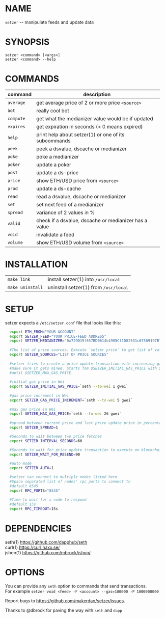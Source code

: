 # NAME
   `setzer` -- manipulate feeds and update data

# SYNOPSIS
   `setzer <command> [<args>]`  
   `setzer <command> --help`

# COMMANDS

  | command    |      description                                           |
  |------------|------------------------------------------------------------|
  |`average`   |      get average price of 2 or more price `<source>`       |
  |`bot`       |      really cool bot                                       |
  |`compute`   |      get what the medianizer value would be if updated     |
  |`expires`   |      get expiration in seconds (< 0 means expired)         |
  |`help`      |      print help about setzer(1) or one of its subcommands  |
  |`peek`      |      peek a dsvalue, dscache or medianizer                 |
  |`poke`      |      poke a medianizer                                     |
  |`poker`     |      update a poker                                        |
  |`post`      |      update a ds-price                                     |
  |`price`     |      show ETH/USD price from `<source>`                    |
  |`prod`      |      update a ds-cache                                     |
  |`read`      |      read a dsvalue, dscache or medianizer                 |
  |`set`       |      set next feed of a medianizer                         |
  |`spread`    |      variance of 2 values in %                             |
  |`valid`     |      check if a dsvalue, dscache or medianizer has a value |
  |`void`      |      invalidate a feed                                     |
  |`volume`    |      show ETH/USD volume from `<source>`                   |


# INSTALLATION

   |                |                                        |
   |----------------|----------------------------------------| 
   |`make link`     |  install setzer(1) into `/usr/local`   |  
   |`make uninstall`|  uninstall setzer(1) from `/usr/local` |

# SETUP
  setzer expects a `/etc/setzer.conf` file that looks like this:

```bash
  export ETH_FROM="YOUR ACCOUNT"
  export SETZER_FEED="YOUR PRICE-FEED ADDRESS"
  export SETZER_MEDIANIZER="0x729D19f657BD0614b4985Cf1D82531c67569197B"
  
  #The list of price sources. Execute `setzer price` to get list of valid values!
  export SETZER_SOURCES="LIST OF PRICE SOURCES"
  
  #setzer tries to create a price update transaction with increasing gas price to 
  #make sure it gets mined. Starts fom $SETZER_INITIAL_GAS_PRICE with $SETZER_GAS_PRICE_INCREMENT 
  #until $SETZER_MAX_GAS_PRICE. 
 
  #initial gas price in Wei
  export SETZER_INITIAL_GAS_PRICE=`seth --to-wei 1 gwei`
  
  #gas price increment in Wei
  export SETZER_GAS_PRICE_INCREMENT=`seth --to-wei 5 gwei`
  
  #max gas price in Wei
  export SETZER_MAX_GAS_PRICE=`seth --to-wei 26 gwei`
  
  #spread between current price and last price update price in percentage
  export SETZER_SPREAD=1

  #Seconds to wait between two price fetches
  export SETZER_INTERVAL_SECONDS=60

  #Seconds to wait for price update transaction to execute on blockchain
  export SETZER_WAIT_FOR_RESEND=90
  
  #auto mode 
  export SETZER_AUTO=1

  #setzer can connect to multiple nodes listed here
  #Space separated list of nodes' rpc ports to connect to
  #default 8545
  export RPC_PORTS="8545"
  
  #Time to wait for a node to respond
  #default 15s
  export RPC_TIMEOUT=15s
```
# DEPENDENCIES
   seth(1)         https://github.com/dapphub/seth  
   curl(1)         https://curl.haxx.se/  
   jshon(1)        https://github.com/mbrock/jshon/

# OPTIONS
   You can provide any `seth` option to commands that send transactions.  
   For example `setzer void <feed> -F <account> --gas=100000 -P 1000000000`

Report bugs to <https://github.com/makerdao/setzer/issues>.

Thanks to @dbrock for paving the way with `seth` and `dapp`

